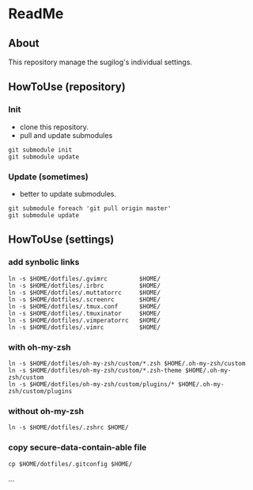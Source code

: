 ReadMe
============================================================

About
------------------------------------------------------------
This repository manage the sugilog's individual settings.

HowToUse (repository)
------------------------------------------------------------
### Init
- clone this repository.
- pull and update submodules
```
git submodule init
git submodule update
```

### Update (sometimes)

- better to update submodules.
```
git submodule foreach 'git pull origin master'
git submodule update
```

HowToUse (settings)
------------------------------------------------------------
### add synbolic links
```
ln -s $HOME/dotfiles/.gvimrc         $HOME/
ln -s $HOME/dotfiles/.irbrc          $HOME/
ln -s $HOME/dotfiles/.muttatorrc     $HOME/
ln -s $HOME/dotfiles/.screenrc       $HOME/
ln -s $HOME/dotfiles/.tmux.conf      $HOME/
ln -s $HOME/dotfiles/.tmuxinator     $HOME/
ln -s $HOME/dotfiles/.vimperatorrc   $HOME/
ln -s $HOME/dotfiles/.vimrc          $HOME/
```

### with oh-my-zsh
```
ln -s $HOME/dotfiles/oh-my-zsh/custom/*.zsh $HOME/.oh-my-zsh/custom
ln -s $HOME/dotfiles/oh-my-zsh/custom/*.zsh-theme $HOME/.oh-my-zsh/custom
ln -s $HOME/dotfiles/oh-my-zsh/custom/plugins/* $HOME/.oh-my-zsh/custom/plugins
```

### without oh-my-zsh
```
ln -s $HOME/dotfiles/.zshrc $HOME/
```

### copy secure-data-contain-able file
```
cp $HOME/dotfiles/.gitconfig $HOME/
```


...
